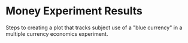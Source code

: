 # Money Experiment Results
Steps to creating a plot that tracks subject use of a "blue currency" in a multiple currency economics experiment. 
